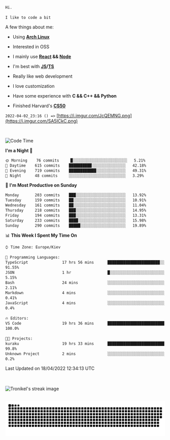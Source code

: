 ```
Hi.

I like to code a bit
```

A few things about me:

-   Using **[Arch Linux](https://archlinux.org/)**

-   Interested in OSS

-   I mainly use **[React](https://reactjs.org/) && [Node](https://nodejs.org/en/)**

-   I'm best with **[JS](https://www.javascript.com/)/[TS](https://www.typescriptlang.org/)**

-   Really like web development

-   I love customization

-   Have some experience with **C && C++ && Python**

-   Finished Harvard's **[CS50](https://cs50.harvard.edu)**

`2022-04-02_23:16 () =>` [https://i.imgur.com/JcQEMNG.png](https://i.imgur.com/SA5ICkC.png)

<br>

<!--START_SECTION:waka-->
![Code Time](http://img.shields.io/badge/Code%20Time-532%20hrs%2021%20mins-blue)

**I'm a Night 🦉** 

```text
🌞 Morning    76 commits     █░░░░░░░░░░░░░░░░░░░░░░░░   5.21% 
🌆 Daytime    615 commits    ██████████░░░░░░░░░░░░░░░   42.18% 
🌃 Evening    719 commits    ████████████░░░░░░░░░░░░░   49.31% 
🌙 Night      48 commits     ░░░░░░░░░░░░░░░░░░░░░░░░░   3.29%

```
📅 **I'm Most Productive on Sunday** 

```text
Monday       203 commits    ███░░░░░░░░░░░░░░░░░░░░░░   13.92% 
Tuesday      159 commits    ██░░░░░░░░░░░░░░░░░░░░░░░   10.91% 
Wednesday    161 commits    ██░░░░░░░░░░░░░░░░░░░░░░░   11.04% 
Thursday     218 commits    ███░░░░░░░░░░░░░░░░░░░░░░   14.95% 
Friday       194 commits    ███░░░░░░░░░░░░░░░░░░░░░░   13.31% 
Saturday     233 commits    ████░░░░░░░░░░░░░░░░░░░░░   15.98% 
Sunday       290 commits    █████░░░░░░░░░░░░░░░░░░░░   19.89%

```


📊 **This Week I Spent My Time On** 

```text
⌚︎ Time Zone: Europe/Kiev

💬 Programming Languages: 
TypeScript               17 hrs 56 mins      ███████████████████████░░   91.55% 
JSON                     1 hr                █░░░░░░░░░░░░░░░░░░░░░░░░   5.15% 
Bash                     24 mins             ░░░░░░░░░░░░░░░░░░░░░░░░░   2.11% 
Markdown                 4 mins              ░░░░░░░░░░░░░░░░░░░░░░░░░   0.41% 
JavaScript               4 mins              ░░░░░░░░░░░░░░░░░░░░░░░░░   0.4%

🔥 Editors: 
VS Code                  19 hrs 36 mins      █████████████████████████   100.0%

🐱‍💻 Projects: 
kuraku                   19 hrs 33 mins      █████████████████████████   99.8% 
Unknown Project          2 mins              ░░░░░░░░░░░░░░░░░░░░░░░░░   0.2%

```


 Last Updated on 18/04/2022 12:34:13 UTC
<!--END_SECTION:waka-->

<br>

<p><img align="center" src="https://github-readme-streak-stats.herokuapp.com/?user=Tronikelis&theme=dark" alt="Tronikel's streak image" /></p>

<br>

<img title="" src="https://raw.githubusercontent.com/Tronikelis/Tronikelis/output/github-contribution-grid-snake.svg" alt="very cool snake thingey" data-align="left">
